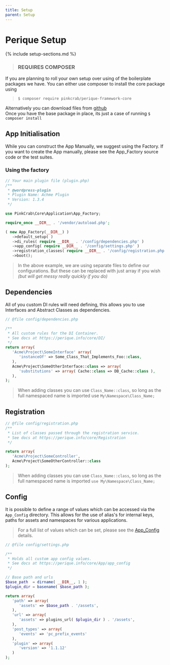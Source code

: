 ```yaml
---
title: Setup
parent: Setup
---
```


# Perique Setup

{% include setup-sections.md %}

> ### REQUIRES COMPOSER

If you are planning to roll your own setup over using of the boilerplate packages we have. You can either use composer to install the core package using  

>`$ composer require pinkcrab/perique-framework-core`

Alternatively you can download files from [github](..)  
Once you have the base package in place, its just a case of running `$ composer install`

## App Initialisation

While you can construct the App Manually, we suggest using the Factory. If you want to create the App manually, please see the App_Factory source code or the test suites.

### Using the factory

```php
// Your main plugin file (plugin.php)
/**
 * @wordpress-plugin
 * Plugin Name: Achme Plugin
 * Version: 1.3.4
 */

use PinkCrab\Core\Application\App_Factory;

require_once __DIR__ . '/vendor/autoload.php';

( new App_Factory(__DIR__) )
   ->default_setup( )
   ->di_rules( require __DIR__ . '/config/dependencies.php' )
   ->app_config( require __DIR__ . '/config/settings.php' )
   ->registration_classes( require __DIR__ . '/config/registration.php' )
   ->boot();
```
> In the above example, we are using separate files to define our configurations. But these can be replaced with just array if you wish *(but will get messy really quickly if you do)*


## Dependencies

All of you custom DI rules will need defining, this allows you to use Interfaces and Abstract Classes as dependencies. 
```php
// @file config/dependencies.php

/**
 * All custom rules for the DI Container.
 * See docs at https://perique.info/core/DI/
 */
return array(
   'Acme\Project\SomeInterface' array(
      'instanceOf' => Some_Class_That_Implements_Foo::class,
   ),
   Acme\Project\SomeOtherInterface::class => array(
      'substitutions' => array( Cache::class => DB_Cache::class ),
   ),
);
```
> When adding classes you can use `Class_Name::class`, so long as the full namespaced name is imported use `My\Namespace\Class_Name;`


## Registration

```php
// @file config/registration.php
/**
 * List of classes passed through the registration service.
 * See docs at https://perique.info/core/Registration
 */

return array(
   'Acme\Project\SomeController',
   Acme\Project\SomeOtherController::class
);

```
>When adding classes you can use `Class_Name::class`, so long as the full namespaced name is imported `use My\Namespace\Class_Name;`

## Config

It is possible to define a range of values which can be accessed via the `App_Config` directory. This allows for the use of alias's for internal keys, paths for assets and namespaces for various applications. 

> For a full list of values which can be set, please see the [App_Config](app_config) details.


```php
// @file config/settings.php

/**
 * Holds all custom app config values.
 * See docs at https://perique.info/core/App/app_config
 */

// Base path and urls
$base_path  = dirname( __DIR__, 1 );
$plugin_dir = basename( $base_path );

return array(
   'path' => array(
      'assets' => $base_path . '/assets',
   ),
   'url' => array(
      'assets' => plugins_url( $plugin_dir ) . '/assets',
   ),
   'post_types' => array(
      'events' => 'pc_prefix_events'
   ),
   'plugin' => array(
      'version' => '1.1.12'
   )
);
```

